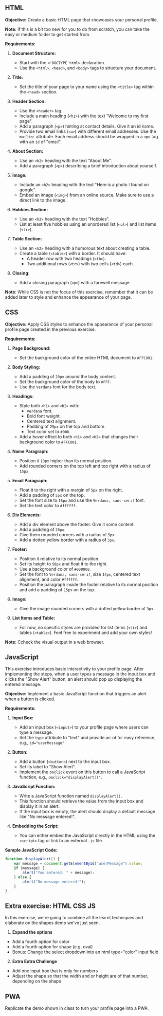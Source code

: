 ## HTML

**Objective:** Create a basic HTML page that showcases your personal profile.

**Note:** If this is a bit too new for you to do from scratch, you can take the easy or medium folder to get started from.

**Requirements:**

1. **Document Structure:** 
   - Start with the `<!DOCTYPE html>` declaration.
   - Use the `<html>`, `<head>`, and `<body>` tags to structure your document.

2. **Title:** 
   - Set the title of your page to your name using the `<title>` tag within the `<head>` section.

3. **Header Section:** 
   - Use the `<header>` tag.
   - Include a main heading (`<h1>`) with the text "Welcome to my first page".
   - Add a paragraph (`<p>`) hinting at contact details. Give it an id name.
   - Provide two email links (`<a>`) with different email addresses. Use the `mailto:` attribute. Each email address should be wrapped in a `<p>` tag with an `id` of "email".

4. **About Section:** 
   - Use an `<h2>` heading with the text "About Me".
   - Add a paragraph (`<p>`) describing a brief introduction about yourself.

5. **Image:** 
   - Include an `<h2>` heading with the text "Here is a photo I found on google".
   - Embed an image (`<img>`) from an online source. Make sure to use a direct link to the image.

6. **Hobbies Section:** 
   - Use an `<h2>` heading with the text "Hobbies".
   - List at least five hobbies using an unordered list (`<ul>`) and list items (`<li>`).

7. **Table Section:** 
   - Use an `<h2>` heading with a humorous text about creating a table.
   - Create a table (`<table>`) with a border. It should have:
     - A header row with two headings (`<th>`).
     - Two additional rows (`<tr>`) with two cells (`<td>`) each.

8. **Closing:** 
   - Add a closing paragraph (`<p>`) with a farewell message.

**Note:** While CSS is not the focus of this exercise, remember that it can be added later to style and enhance the appearance of your page.


## CSS

**Objective:** Apply CSS styles to enhance the appearance of your personal profile page created in the previous exercise.

**Requirements:**

1. **Page Background:** 
   - Set the background color of the entire HTML document to `#FFC001`.

2. **Body Styling:** 
   - Add a padding of `20px` around the body content.
   - Set the background color of the body to `#FFF`.
   - Use the `Verdana` font for the body text.

3. **Headings:** 
   - Style both `<h1>` and `<h2>` with:
     - `Verdana` font.
     - Bold font weight.
     - Centered text alignment.
     - Padding of `25px` on the top and bottom.
     - Text color set to `#000`.
   - Add a hover effect to both `<h1>` and `<h2>` that changes their background color to `#FFC001`.

4. **Name Paragraph:** 
   - Position it `10px` higher than its normal position.
   - Add rounded corners on the top left and top right with a radius of `15px`.

5. **Email Paragraph:** 
   - Float it to the right with a margin of `5px` on the right.
   - Add a padding of `5px` on the top.
   - Set the font size to `16px` and use the `Verdana, sans-serif` font.
   - Set the text color to `#ffffff`.

6. **Div Elements:** 
   - Add a div element above the footer. Give it some content.
   - Add a padding of `20px`.
   - Give them rounded corners with a radius of `5px`.
   - Add a dotted yellow border with a radius of `3px`.

7. **Footer:** 
   - Position it relative to its normal position.
   - Set its height to `50px` and float it to the right.
   - Use a background color of `#000000`.
   - Set the font to `Verdana, sans-serif`, size `14px`, centered text alignment, and color `#ffffff`.
   - Position the paragraph inside the footer relative to its normal position and add a padding of `15px` on the top.

8. **Image:** 
   - Give the image rounded corners with a dotted yellow border of `3px`.

9. **List Items and Table:** 
   - For now, no specific styles are provided for list items (`<li>`) and tables (`<table>`). Feel free to experiment and add your own styles!

**Note:** Ccheck the visual output in a web browser.


## JavaScript

This exercise introduces basic interactivity to your profile page. After implementing the steps, when a user types a message in the input box and clicks the "Show Alert" button, an alert should pop up displaying the entered message.

**Objective:** Implement a basic JavaScript function that triggers an alert when a button is clicked.

**Requirements:**

1. **Input Box:** 
   - Add an input box (`<input>`) to your profile page where users can type a message.
   - Set the `type` attribute to "text" and provide an `id` for easy reference, e.g., `id="userMessage"`.

2. **Button:** 
   - Add a button (`<button>`) next to the input box.
   - Set its label to "Show Alert".
   - Implement the `onclick` event on this button to call a JavaScript function, e.g., `onclick="displayAlert()"`.

3. **JavaScript Function:** 
   - Write a JavaScript function named `displayAlert()`.
   - This function should retrieve the value from the input box and display it in an alert.
   - If the input box is empty, the alert should display a default message like "No message entered!".

4. **Embedding the Script:** 
   - You can either embed the JavaScript directly in the HTML using the `<script>` tag or link to an external `.js` file.

**Sample JavaScript Code:**

```javascript
function displayAlert() {
    var message = document.getElementById("userMessage").value;
    if (message) {
        alert("You entered: " + message);
    } else {
        alert("No message entered!");
    }
}
```

## Extra exercise: HTML CSS JS

In this exercise, we're going to combine all the learnt techniques and elaborate on the shapes demo we've just seen.

1. **Expand the options**
- Add a fourth option for color
- Add a fourth option for shape (e.g. oval)
- Bonus: Change the select dropdown into an html type="color" input field

2. **Extra Extra Challenge**
- Add one input box that is only for numbers
- Adjust the shape so that the width and or height are of that number, depending on the shape

## PWA

Replicate the demo shown in class to turn your profile page into a PWA.